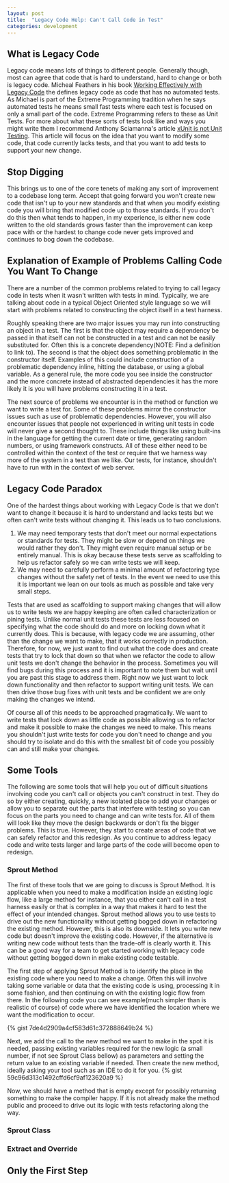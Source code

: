 ```yaml
---
layout: post
title:  "Legacy Code Help: Can't Call Code in Test"
categories: development
---
```

## What is Legacy Code

Legacy code means lots of things to different people. Generally though, most can agree that code that is hard to understand, hard to change or both is legacy code. Micheal Feathers in his book [Working Effectively with Legacy Code](https://www.amazon.com/dp/0131177052/ref=cm_sw_em_r_mt_dp_U_PcTxDbGHF7KWE) the defines legacy code as code that has no automated tests. As Michael is part of the Extreme Programming tradition when he says automated tests he means small fast tests where each test is focused on only a small part of the code. Extreme Programming refers to these as Unit Tests. For more about what these sorts of tests look like and ways you might write them I recommend Anthony Sciamanna's article [xUnit is not Unit Testing](https://anthonysciamanna.com/2014/12/06/xunit-is-not-unit-testing.html). This article will focus on the idea that you want to modify some code, that code currently lacks tests, and that you want to add tests to support your new change.

## Stop Digging

This brings us to one of the core tenets of making any sort of improvement to a codebase long term. Accept that going forward you won't create new code that isn't up to your new standards and that when you modify existing code you will bring that modified code up to those standards. If you don't do this then what tends to happen, in my experience, is either new code written to the old standards grows faster than the improvement can keep pace with or the hardest to change code never gets improved and continues to bog down the codebase.

## Explanation of Example of Problems Calling Code You Want To Change

There are a number of the common problems related to trying to call legacy code in tests when it wasn't written with tests in mind. Typically, we are talking about code in a typical Object Oriented style language so we will start with problems related to constructing the object itself in a test harness.

Roughly speaking there are two major issues you may run into constructing an object in a test. The first is that the object may require a dependency be passed in that itself can not be constructed in a test and can not be easily substituted for. Often this is a concrete dependency(NOTE: Find a definition to link to). The second is that the object does something problematic in the constructor itself. Examples of this could include construction of a problematic dependency inline, hitting the database, or using a global variable. As a general rule, the more code you see inside the constructor and the more concrete instead of abstracted dependencies it has the more likely it is you will have problems constructing it in a test.

The next source of problems we encounter is in the method or function we want to write a test for. Some of these problems mirror the constructor issues such as use of problematic dependencies. However, you will also encounter issues that people not experienced in writing unit tests in code will never give a second thought to. These include things like using built-ins in the language for getting the current date or time, generating random numbers, or using framework constructs. All of these either need to be controlled within the context of the test or require that we harness way more of the system in a test than we like. Our tests, for instance, shouldn't have to run with in the context of web server.

## Legacy Code Paradox

One of the hardest things about working with Legacy Code is that we don't want to change it because it is hard to understand and lacks tests but we often can't write tests without changing it. This leads us to two conclusions.

1. We may need temporary tests that don't meet our normal expectations or standards for tests. They might be slow or depend on things we would rather they don't. They might even require manual setup or be entirely manual. This is okay because these tests serve as scaffolding to help us refactor safely so we can write tests we will keep.
2. We may need to carefully perform a minimal amount of refactoring type changes without the safety net of tests. In the event we need to use this it is important we lean on our tools as much as possible and take very small steps.

Tests that are used as scaffolding to support making changes that will allow us to write tests we are happy keeping are often called characterization or pining tests. Unlike normal unit tests these tests are less focused on specifying what the code should do and more on locking down what it currently does. This is because, with legacy code we are assuming, other than the change we want to make, that it works correctly in production. Therefore, for now, we just want to find out what the code does and create tests that try to lock that down so that when we refactor the code to allow unit tests we don't change the behavior in the process. Sometimes you will find bugs during this process and it is important to note them but wait until you are past this stage to address them. Right now we just want to lock down functionality and then refactor to support writing unit tests. We can then drive those bug fixes with unit tests and be confident we are only making the changes we intend.

Of course all of this needs to be approached pragmatically. We want to write tests that lock down as little code as possible allowing us to refactor and make it possible to make the changes we need to make. This means you shouldn't just write tests for code you don't need to change and you should try to isolate and do this with the smallest bit of code you possibly can and still make your changes.

## Some Tools

The following are some tools that will help you out of difficult situations involving code you can't call or objects you can't construct in test. They do so by either creating, quickly, a new isolated place to add your changes or allow you to separate out the parts that interfere with testing so you can focus on the parts you need to change and can write tests for. All of them will look like they move the design backwards or don't fix the bigger problems. This is true. However, they start to create areas of code that we can safely refactor and this redesign. As you continue to address legacy code and write tests larger and large parts of the code will become open to redesign.

### Sprout Method

The first of these tools that we are going to discuss is Sprout Method. It is applicable when you need to make a modification inside an existing logic flow, like a large method for instance, that you either can't call in a test harness easily or that is complex in a way that makes it hard to test the effect of your intended changes. Sprout method allows you to use tests to drive out the new functionality without getting bogged down in refactoring the existing method. However, this is also its downside. It lets you write new code but doesn't improve the existing code. However, if the alternative is writing new code without tests than the trade-off is clearly worth it. This can be a good way for a team to get started working with legacy code without getting bogged down in make existing code testable.

The first step of applying Sprout Method is to identify the place in the existing code where you need to make a change. Often this will involve taking some variable or data that the existing code is using, processing it in some fashion, and then continuing on with the existing logic flow from there. In the following code you can see example(much simpler than is realistic of course) of code where we have identified the location where we want the modification to occur.

{% gist 7de4d2909a4cf583d61c372888649b24 %}

Next, we add the call to the new method we want to make in the spot it is needed, passing existing variables required for the new logic (a small number, if not see Sprout Class bellow) as parameters and setting the return value to an existing variable if needed. Then create the new method, ideally asking your tool such as an IDE to do it for you.
{% gist 59c96d313c1492cffd6cf9af123620a9 %}

Now, we should have a method that is empty except for possibly returning something to make the compiler happy. If it is not already make the method public and proceed to drive out its logic with tests refactoring along the way.

### Sprout Class

### Extract and Override

## Only the First Step
